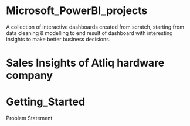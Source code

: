 # Microsoft_PowerBI_projects
A collection of interactive dashboards created from scratch, starting from data cleaning & modelling to end result of dashboard with interesting insights to make better business decisions. 

# Sales Insights of Atliq hardware company 

# Getting_Started  

Problem Statement 
